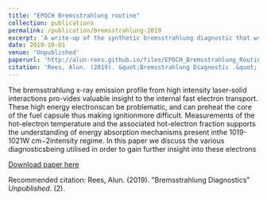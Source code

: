 ```yaml
---
title: "EPOCH Bremsstrahlung routine"
collection: publications
permalink: /publication/bremsstrahlung-2019
excerpt: 'A write-up of the synthetic bremsstrahlung diagnostic that ws developed for EPOCH'
date: 2019-10-01
venue: 'Unpublished'
paperurl: 'http://alun-rees.github.io/files/EPOCH_Bremsstrahlung_Routine.pdf'
citation: 'Rees, Alun. (2019). &quot;Bremsstrahlung Diagnostic .&quot; <i>Unpublished</i>. (2).      '
---
```


The bremsstrahlung x-ray emission profile from high intensity laser-solid interactions pro-vides valuable insight to the internal fast electron transport.  These high energy electronscan  be  problematic,  and  can  preheat  the  core  of  the  fuel  capsule  thus  making  ignitionmore  difficult.   Measurements  of  the  hot-electron  temperature  and  the  associated  hot-electron fraction supports the understanding of energy absorption mechanisms present inthe 1019-1021W cm−2intensity regime.  In this paper we discuss the various diagnosticsbeing utilised in order to gain further insight into these electrons

[Download paper here](http://alun-rees.github.io/files/EPOCH_Bremsstrahlung_Routine.pdf)

Recommended citation: Rees, Alun. (2019). "Bremsstrahlung Diagnostics" <i>Unpublished</i>. (2).
